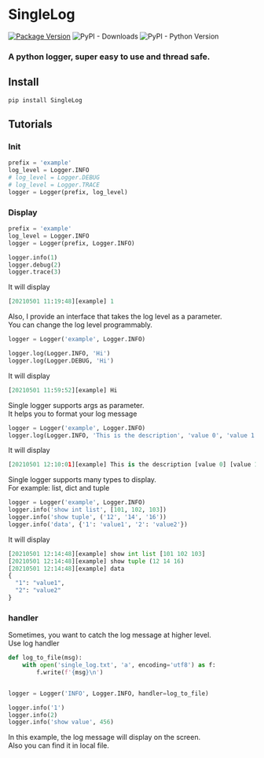 # SingleLog
[![Package Version](https://img.shields.io/pypi/v/SingleLog.svg)](https://pypi.python.org/pypi/SingleLog)
![PyPI - Downloads](https://img.shields.io/pypi/dm/SingleLog)
![PyPI - Python Version](https://img.shields.io/pypi/pyversions/SingleLog)

### A python logger, super easy to use and thread safe.

## Install
```
pip install SingleLog
```

## Tutorials
### Init
```python
prefix = 'example'
log_level = Logger.INFO
# log_level = Logger.DEBUG
# log_level = Logger.TRACE
logger = Logger(prefix, log_level)
```
### Display
```python
prefix = 'example'
log_level = Logger.INFO
logger = Logger(prefix, Logger.INFO)

logger.info(1)
logger.debug(2)
logger.trace(3)
```
It will display
```python
[20210501 11:19:48][example] 1
```
Also, I provide an interface that takes the log level as a parameter.  
You can change the log level programmably.
```python
logger = Logger('example', Logger.INFO)

logger.log(Logger.INFO, 'Hi')
logger.log(Logger.DEBUG, 'Hi')
```
It will display
```python
[20210501 11:59:52][example] Hi
```
Single logger supports args as parameter.  
It helps you to format your log message
```python
logger = Logger('example', Logger.INFO)
logger.log(Logger.INFO, 'This is the description', 'value 0', 'value 1', 99)
```
It will display
```python
[20210501 12:10:01][example] This is the description [value 0] [value 1] [99]
```

Single logger supports many types to display.  
For example: list, dict and tuple
```python
logger = Logger('example', Logger.INFO)
logger.info('show int list', [101, 102, 103])
logger.info('show tuple', ('12', '14', '16'))
logger.info('data', {'1': 'value1', '2': 'value2'})
```
It will display
```python
[20210501 12:14:48][example] show int list [101 102 103]
[20210501 12:14:48][example] show tuple (12 14 16)
[20210501 12:14:48][example] data 
{
  "1": "value1",
  "2": "value2"
}
```
### handler
Sometimes, you want to catch the log message at higher level.  
Use log handler
```python
def log_to_file(msg):
    with open('single_log.txt', 'a', encoding='utf8') as f:
        f.write(f'{msg}\n')


logger = Logger('INFO', Logger.INFO, handler=log_to_file)

logger.info('1')
logger.info(2)
logger.info('show value', 456)
```
In this example, the log message will display on the screen.  
Also you can find it in local file.
